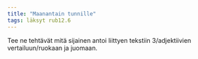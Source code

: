 ```yaml
---
title: "Maanantain tunnille"
tags: läksyt rub12.6
---
```


Tee ne tehtävät mitä sijainen antoi liittyen tekstiin 3/adjektiivien vertailuun/ruokaan ja juomaan.